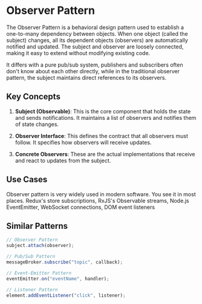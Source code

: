 # Observer Pattern

The Observer Pattern is a behavioral design pattern used to establish a one-to-many dependency between objects. When one object (called the subject) changes, all its dependent objects (observers) are automatically notified and updated.
The subject and observer are loosely connected, making it easy to extend without modifying existing code.

It differs with a pure pub/sub system, publishers and subscribers often don't know about each other directly, while in the traditional observer pattern, the subject maintains direct references to its observers.

## Key Concepts

1. **Subject (Observable)**: This is the core component that holds the state and sends notifications. It maintains a list of observers and notifies them of state changes.

2. **Observer Interface**: This defines the contract that all observers must follow. It specifies how observers will receive updates.

3. **Concrete Observers**: These are the actual implementations that receive and react to updates from the subject.

## Use Cases

Observer pattern is very widely used in modern software. You see it in most places. Redux's store subscriptions, RxJS's Observable streams, Node.js EventEmitter, WebSocket connections, DOM event listeners

## Similar Patterns

```js
// Observer Pattern
subject.attach(observer);

// Pub/Sub Pattern
messageBroker.subscribe("topic", callback);

// Event-Emitter Pattern
eventEmitter.on("eventName", handler);

// Listener Pattern
element.addEventListener("click", listener);
```